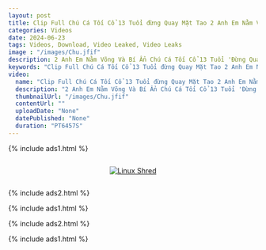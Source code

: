 ```yaml
---
layout: post
title: Clip Full Chú Cá Tối Cổ 13 Tuổi đừng Quay Mặt Tao 2 Anh Em Nằm Võng Móc
categories: Videos
date: 2024-06-23
tags: Videos, Download, Video Leaked, Video Leaks
image : "/images/Chu.jfif"
description: 2 Anh Em Nằm Võng Và Bí Ẩn Chú Cá Tối Cổ 13 Tuổi 'Đừng Quay Mặt Tao' Full Clip! Clip Full Chú Cá Tối Cổ 13 Tuổi đừng Quay Mặt Tao 2 Anh Em Nằm Võng Móc
keywords: "Clip Full Chú Cá Tối Cổ 13 Tuổi đừng Quay Mặt Tao 2 Anh Em Nằm Võng Móc Link"
video:
  name: "Clip Full Chú Cá Tối Cổ 13 Tuổi đừng Quay Mặt Tao 2 Anh Em Nằm Võng Móc"
  description: "2 Anh Em Nằm Võng Và Bí Ẩn Chú Cá Tối Cổ 13 Tuổi 'Đừng Quay Mặt Tao' Full Clip! Clip Full Chú Cá Tối Cổ 13 Tuổi đừng Quay Mặt Tao 2 Anh Em Nằm Võng Móc"
  thumbnailUrl: "/images/Chu.jfif"
  contentUrl: ""
  uploadDate: "None"
  datePublished: "None"
  duration: "PT6457S"
---
```

{% include ads1.html %}

<div class="separator" style="clear: both;">
    <a rel="nofollow" target="_blank" href="/watch-video-1.html?link=aHR0cHM6Ly9sb29rZXAuYmxvZ3Nwb3QuY29tLw==" style="display: block; padding: 1em 0; text-align: center;">
        <img src="{{ site.baseurl }}/images/video.webp" alt="Linux Shred" title="Linux Shred">
    </a>
</div>

{% include ads2.html %}

{% include ads1.html %}

{% include ads2.html %}

{% include ads1.html %}
